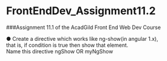 # FrontEndDev_Assignment11.2
###Assignment 11.1 of the AcadGild Front End Web Dev Course

● Create a directive which works like ng-show(in angular 1.x),  
that is, if condition is true then show that element.  
Name this directive ngShow OR myNgShow